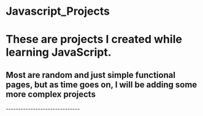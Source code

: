 # Javascript_Projects

<h1>These are projects I created while learning JavaScript.</h1>
<h2>Most are random and just simple functional pages, but as time goes on, I will be adding some more complex projects</h2>
------------------------------
